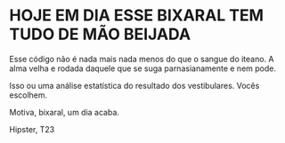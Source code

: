 # HOJE EM DIA ESSE BIXARAL TEM TUDO DE MÃO BEIJADA

Esse código não é nada mais nada menos do que o sangue do iteano. A alma velha e rodada daquele que se suga parnasianamente e nem pode.

Isso ou uma análise estatística do resultado dos vestibulares. Vocês escolhem.

Motiva, bixaral, um dia acaba.

Hipster, T23
